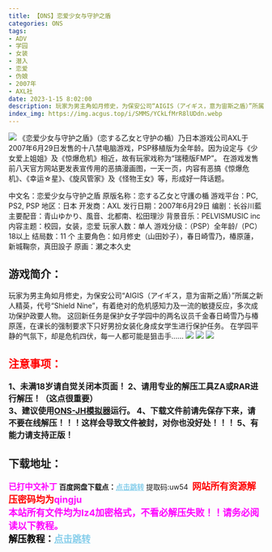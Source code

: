 ```yaml
---
title: 【ONS】恋爱少女与守护之盾
categories: ONS
tags:
- ADV
- 学园
- 女装
- 潜入
- 恋爱
- 伪娘
- 2007年
- AXL社
date: 2023-1-15 8:02:00
description: 玩家为男主角如月修史，为保安公司“AIGIS（アイギス，意为宙斯之盾）”所属之新人精英，代号“Shield Nine”，有着绝对的危机感知力及一流的敏捷反应，多次成功保护政要人物。这回新任务是保护女子学园中的两名议员千金春日崎雪乃与椿原莲，在课长的强制要求下只好男扮女装化身成女学生进行保护任务。在学园平静的气氛下，却是危机四伏，每一人都可能是狙击手……
index_img: https://img.acgus.top/i/SMMS/YCkLfMrR8lUDdn.webp
---
```

![](https://img.acgus.top/i/SMMS/YCkLfMrR8lUDdn.webp)
《恋爱少女与守护之盾》（恋する乙女と守护の楯）乃日本游戏公司AXL于2007年6月29日发售的十八禁电脑游戏，PSP移植版为全年龄。因为设定与《少女爱上姐姐》及《惊爆危机》相近，故有玩家戏称为“瑞穂版FMP”。
在游戏发售前八天官方网站更发表宣传用的恶搞漫画图，一天一页，内容有恶搞《惊爆危机》、《幸运☆星》、《旋风管家》及《怪物王女》等，形成好一阵话题。

中文名：恋爱少女与守护之盾
原版名称：恋する乙女と守護の楯
游戏平台：PC, PS2, PSP
地区：日本
开发商：AXL
发行日期：2007年6月29日
编剧：长谷川藍
主要配音：青山ゆかり、風音、北都南、松田理沙
背景音乐：PELVISMUSIC inc
内容主题：校园，女装，恋爱
玩家人数：单人
游戏分级：（PSP）全年龄/（PC）18以上
结局数：11 个
主要角色：如月修史（山田妙子），春日崎雪乃，椿原蓮，新城鞠奈，真田設子
原画：瀬之本久史

## 游戏简介：
玩家为男主角如月修史，为保安公司“AIGIS（アイギス，意为宙斯之盾）”所属之新人精英，代号“Shield Nine”，有着绝对的危机感知力及一流的敏捷反应，多次成功保护政要人物。
这回新任务是保护女子学园中的两名议员千金春日崎雪乃与椿原莲，在课长的强制要求下只好男扮女装化身成女学生进行保护任务。
在学园平静的气氛下，却是危机四伏，每一人都可能是狙击手……
![](https://img.acgus.top/i/SMMS/zxSFLOwBkv4N8ym.webp)
![](https://img.acgus.top/i/SMMS/e1Ws7EgQcGubDS.webp)
![](https://img.acgus.top/i/SMMS/khaJO8QtAZ2TNB4.webp)






## <font color=#FF0000 >注意事项：</font>
<font size=3><b>1、未满18岁请自觉关闭本页面！
2、请用专业的解压工具ZA或RAR进行解压！（这点很重要）           
3、建议使用[ONS-JH模拟器](https://wwi.lanzoui.com/imwAbsndlch)运行。
4、下载文件前请先保存下来，请不要在线解压！！！这样会导致文件被封，对你也没好处！！！
5、有能力请支持正版！</b></font>

## 下载地址：
<font color=#FF00FF size=3><b>已打中文补丁</b></font>
<b>百度网盘下载点：</b><a href="https://pan.baidu.com/s/1BiCqGBLEGPezhI5jXe6gkA?pwd=uw54" style="color: #87CEEB;"><b>点击跳转</b></a> 提取码:uw54
<a style="padding: 0" href="https://post.qingju.org/AD/"><img style="max-width:100%" src="https://img.acgus.top/i/2024/07/478f689b8021d8d499ab43d21acf137a.gif" alt=""></a>
<b><font color=#FF0000 size=4>网站所有资源解压密码均为</b></font><b><font color=#FF00FF size=4>qingju</font><font color=#FF0000 ></font></b><br><b><font color=#FF00FF size=4>本站所有文件均为lz4加密格式，不看必解压失败！！请务必阅读以下教程。</b></font><br><b><font color=#000 size=4>解压教程：</b><a href="https://post.qingju.org/tutorial/000/" style="color: #87CEEB;"><b>点击跳转</b></a>